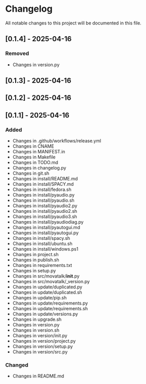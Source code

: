# Changelog

All notable changes to this project will be documented in this file.

## [0.1.4] - 2025-04-16

### Removed
- Changes in version.py

## [0.1.3] - 2025-04-16

## [0.1.2] - 2025-04-16

## [0.1.1] - 2025-04-16

### Added
- Changes in .github/workflows/release.yml
- Changes in CNAME
- Changes in MANIFEST.in
- Changes in Makefile
- Changes in TODO.md
- Changes in changelog.py
- Changes in git.sh
- Changes in install/README.md
- Changes in install/SPACY.md
- Changes in install/fedora.sh
- Changes in install/pyaudio.py
- Changes in install/pyaudio.sh
- Changes in install/pyaudio2.py
- Changes in install/pyaudio2.sh
- Changes in install/pyaudio3.sh
- Changes in install/pyaudiodiag.py
- Changes in install/pyautogui.md
- Changes in install/pyautogui.py
- Changes in install/spacy.sh
- Changes in install/ubuntu.sh
- Changes in install/windows.ps1
- Changes in project.sh
- Changes in publish.sh
- Changes in requirements.txt
- Changes in setup.py
- Changes in src/movatalk/__init__.py
- Changes in src/movatalk/_version.py
- Changes in update/duplicated.py
- Changes in update/duplicated.sh
- Changes in update/pip.sh
- Changes in update/requirements.py
- Changes in update/requirements.sh
- Changes in update/versions.py
- Changes in upgrade.sh
- Changes in version.py
- Changes in version.sh
- Changes in version/init.py
- Changes in version/project.py
- Changes in version/setup.py
- Changes in version/src.py

### Changed
- Changes in README.md

